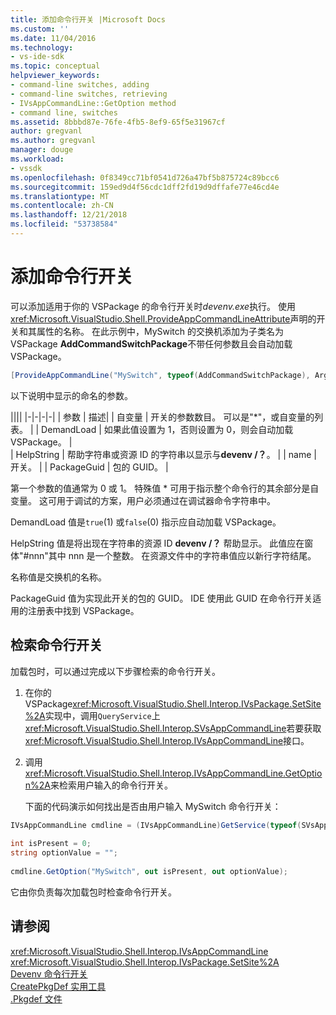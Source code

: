 ```yaml
---
title: 添加命令行开关 |Microsoft Docs
ms.custom: ''
ms.date: 11/04/2016
ms.technology:
- vs-ide-sdk
ms.topic: conceptual
helpviewer_keywords:
- command-line switches, adding
- command-line switches, retrieving
- IVsAppCommandLine::GetOption method
- command line, switches
ms.assetid: 8bbbd87e-76fe-4fb5-8ef9-65f5e31967cf
author: gregvanl
ms.author: gregvanl
manager: douge
ms.workload:
- vssdk
ms.openlocfilehash: 0f8349cc71bf0541d726a47bf5b875724c89bcc6
ms.sourcegitcommit: 159ed9d4f56cdc1dff2fd19d9dffafe77e46cd4e
ms.translationtype: MT
ms.contentlocale: zh-CN
ms.lasthandoff: 12/21/2018
ms.locfileid: "53738584"
---
```

# <a name="add-command-line-switches"></a>添加命令行开关
可以添加适用于你的 VSPackage 的命令行开关时*devenv.exe*执行。 使用<xref:Microsoft.VisualStudio.Shell.ProvideAppCommandLineAttribute>声明的开关和其属性的名称。 在此示例中，MySwitch 的交换机添加为子类名为 VSPackage **AddCommandSwitchPackage**不带任何参数且会自动加载 VSPackage。  
  
```csharp  
[ProvideAppCommandLine("MySwitch", typeof(AddCommandSwitchPackage), Arguments = "0", DemandLoad = 1)]  
```  
  
 以下说明中显示的命名的参数。

||||
|-|-|-|-|
| 参数 | 描述|
| 自变量 | 开关的参数数目。 可以是"*"，或自变量的列表。 |
| DemandLoad | 如果此值设置为 1，否则设置为 0，则会自动加载 VSPackage。 |  
| HelpString | 帮助字符串或资源 ID 的字符串以显示与**devenv /？**。 |
| name | 开关。 |
| PackageGuid | 包的 GUID。 |  
  
 第一个参数的值通常为 0 或 1。 特殊值 * 可用于指示整个命令行的其余部分是自变量。 这可用于调试的方案，用户必须通过在调试器命令字符串中。  
  
 DemandLoad 值是`true`(1) 或`false`(0) 指示应自动加载 VSPackage。  
  
 HelpString 值是将出现在字符串的资源 ID **devenv /？** 帮助显示。 此值应在窗体"#nnn"其中 nnn 是一个整数。 在资源文件中的字符串值应以新行字符结尾。  
  
 名称值是交换机的名称。  
  
 PackageGuid 值为实现此开关的包的 GUID。 IDE 使用此 GUID 在命令行开关适用的注册表中找到 VSPackage。  
  
## <a name="retrieve-command-line-switches"></a>检索命令行开关  
 加载包时，可以通过完成以下步骤检索的命令行开关。  
  
1. 在你的 VSPackage<xref:Microsoft.VisualStudio.Shell.Interop.IVsPackage.SetSite%2A>实现中，调用`QueryService`上<xref:Microsoft.VisualStudio.Shell.Interop.SVsAppCommandLine>若要获取<xref:Microsoft.VisualStudio.Shell.Interop.IVsAppCommandLine>接口。  
  
2. 调用<xref:Microsoft.VisualStudio.Shell.Interop.IVsAppCommandLine.GetOption%2A>来检索用户输入的命令行开关。  
  
   下面的代码演示如何找出是否由用户输入 MySwitch 命令行开关：  
  
```csharp  
IVsAppCommandLine cmdline = (IVsAppCommandLine)GetService(typeof(SVsAppCommandLine));  
  
int isPresent = 0;  
string optionValue = "";  
  
cmdline.GetOption("MySwitch", out isPresent, out optionValue);  
```  
  
 它由你负责每次加载包时检查命令行开关。  
  
## <a name="see-also"></a>请参阅  
 <xref:Microsoft.VisualStudio.Shell.Interop.IVsAppCommandLine>   
 <xref:Microsoft.VisualStudio.Shell.Interop.IVsPackage.SetSite%2A>   
 [Devenv 命令行开关](../ide/reference/devenv-command-line-switches.md)   
 [CreatePkgDef 实用工具](../extensibility/internals/createpkgdef-utility.md)   
 [.Pkgdef 文件](/visualstudio/extensibility/shell/modifying-the-isolated-shell-by-using-the-dot-pkgdef-file)